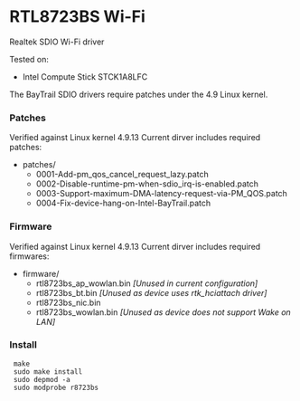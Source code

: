 # RTL8723BS Wi-Fi
Realtek SDIO Wi-Fi driver

Tested on:
- Intel Compute Stick STCK1A8LFC

The BayTrail SDIO drivers require patches under the 4.9 Linux kernel.

### Patches
Verified against Linux kernel 4.9.13
Current dirver includes required patches:
- patches/
  - 0001-Add-pm_qos_cancel_request_lazy.patch
  - 0002-Disable-runtime-pm-when-sdio_irq-is-enabled.patch
  - 0003-Support-maximum-DMA-latency-request-via-PM_QOS.patch
  - 0004-Fix-device-hang-on-Intel-BayTrail.patch


### Firmware
Verified against Linux kernel 4.9.13
Current dirver includes required firmwares:
- firmware/
  - rtl8723bs_ap_wowlan.bin		*[Unused in current configuration]*
  - rtl8723bs_bt.bin				*[Unused as device uses rtk_hciattach driver]*
  - rtl8723bs_nic.bin
  - rtl8723bs_wowlan.bin		*[Unused as device does not support Wake on LAN]*


### Install
```
 make
 sudo make install
 sudo depmod -a
 sudo modprobe r8723bs
 
 ```
